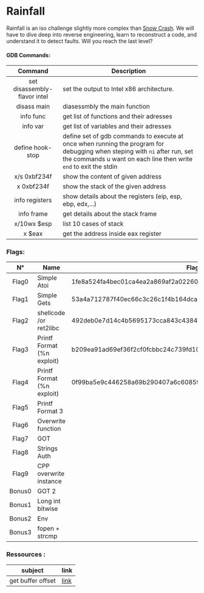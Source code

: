 # Rainfall
Rainfall is an iso challenge slightly more complex than [Snow Crash][0]. 
We will have to dive deep into reverse engineering, learn to reconstruct a code, and understand it to detect faults. 
Will you reach the last level? 

#### GDB Commands:
|Command                      | Description |
|:---------------------------:|-------------|
|set disassembly-flavor intel |set the output to  Intel x86 architecture.|
|disass main| diasessmbly the main function|
|info func| get list of functions and their adresses|
|info var| get list of variables and their adresses
|define hook-stop             |define set of gdb commands to execute at once when running the program for debugging when steping with `ni` after run, set the commands u want on each line then write `end` to exit the stdin|
|x/s 0xbf234f |show the content of given address|
|x 0xbf234f | show the stack of the given address
|info registers | show details about the registers (eip, esp, ebp, edx,...)|
|info frame| get details about the stack frame|
|x/10wx $esp|list 10 cases of stack|
|x $eax| get the address inside eax register|

### Flags:
| N°     | Name                   | Flag                        |
|:------:|------------------------|-----------------------------|
| Flag0  | Simple Atoi            | 1fe8a524fa4bec01ca4ea2a869af2a02260d4a7d5fe7e7c24d8617e6dca12d3a |
| Flag1  | Simple Gets            | 53a4a712787f40ec66c3c26c1f4b164dcad5552b038bb0addd69bf5bf6fa8e77 |
| Flag2  | shellcode /or ret2libc | 492deb0e7d14c4b5695173cca843c4384fe52d0857c2b0718e1a521a4d33ec02 |
| Flag3  | Printf Format (%n exploit)| b209ea91ad69ef36f2cf0fcbbc24c739fd10464cf545b20bea8572ebdc3c36fa |
| Flag4  | Printf Format (%n exploit)| 0f99ba5e9c446258a69b290407a6c60859e9c2d25b26575cafc9ae6d75e9456a|
| Flag5  | Printf Format 3        |  |
| Flag6  | Overwrite function     |  |
| Flag7  | GOT                    |  |
| Flag8  | Strings Auth           |  |
| Flag9  | CPP overwrite instance |  |
| Bonus0 |  GOT 2                 |  |
| Bonus1 | Long int bitwise       |  |
| Bonus2 | Env                    |  |
| Bonus3 | fopen + strcmp         |  |

### Ressources :
| subject     | link          |
|:-----------:|------------------------|
| get buffer offset | [link][1]     |


 
[0]: https://github.com/aallali/Snow-Crash
[1]: https://wiremask.eu/tools/buffer-overflow-pattern-generator/

